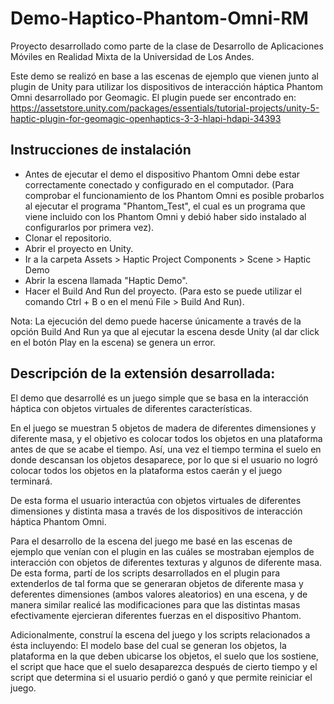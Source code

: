 # Demo-Haptico-Phantom-Omni-RM

Proyecto desarrollado como parte de la clase de Desarrollo de Aplicaciones Móviles en Realidad Mixta de la Universidad de Los Andes.

Este demo se realizó en base a las escenas de ejemplo que vienen junto al plugin de Unity para utilizar los dispositivos de interacción háptica Phantom Omni desarrollado por Geomagic. El plugin puede ser encontrado en: https://assetstore.unity.com/packages/essentials/tutorial-projects/unity-5-haptic-plugin-for-geomagic-openhaptics-3-3-hlapi-hdapi-34393 

## Instrucciones de instalación

- Antes de ejecutar el demo el dispositivo Phantom Omni debe estar correctamente conectado y configurado en el computador. (Para comprobar el funcionamiento de los Phantom Omni es posible probarlos al ejecutar el programa "Phantom_Test", el cual es un programa que viene incluido con los Phantom Omni y debió haber sido instalado al configurarlos por primera vez).
- Clonar el repositorio.
- Abrir el proyecto en Unity.
- Ir a la carpeta Assets > Haptic Project Components > Scene > Haptic Demo
- Abrir la escena llamada "Haptic Demo".
- Hacer el Build And Run del proyecto. (Para esto se puede utilizar el comando Ctrl + B o en el menú File > Build And Run).

Nota: La ejecución del demo puede hacerse únicamente a través de la opción Build And Run ya que al ejecutar la escena desde Unity (al dar click en el botón Play en la escena) se genera un error.


## Descripción de la extensión desarrollada:

El demo que desarrollé es un juego simple que se basa en la interacción háptica con objetos virtuales de diferentes características. 

En el juego se muestran 5 objetos de madera de diferentes dimensiones y diferente masa, y el objetivo es colocar todos los objetos en una plataforma antes de que se acabe el tiempo. Así, una vez el tiempo termina el suelo en donde descansan los objetos desaparece, por lo que si el usuario no logró colocar todos los objetos en la plataforma estos caerán y el juego terminará.

De esta forma el usuario interactúa con objetos virtuales de diferentes dimensiones y distinta masa a través de los dispositivos de interacción háptica Phantom Omni. 

Para el desarrollo de la escena del juego me basé en las escenas de ejemplo que venían con el plugin en las cuáles se mostraban ejemplos de interacción con objetos de diferentes texturas y algunos de diferente masa. De esta forma, partí de los scripts desarrollados en el plugin para extenderlos de tal forma que se generaran objetos de diferente masa y deferentes dimensiones (ambos valores aleatorios) en una escena, y de manera similar realicé las modificaciones para que las distintas masas efectivamente ejercieran diferentes fuerzas en el dispositivo Phantom.

Adicionalmente, construí la escena del juego y los scripts relacionados a ésta incluyendo: El modelo base del cual se generan los objetos, la plataforma en la que deben ubicarse los objetos, el suelo que los sostiene, el script que hace que el suelo desaparezca después de cierto tiempo y el script que determina si el usuario perdió o ganó y que permite reiniciar el juego.



